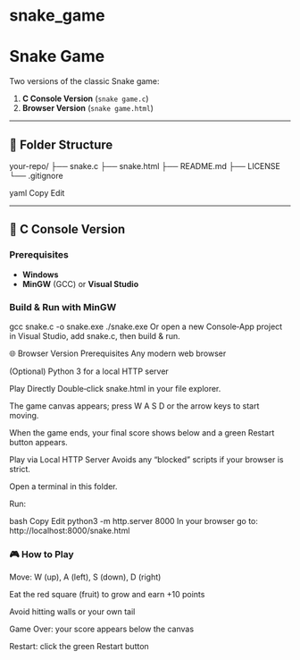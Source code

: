 # snake_game

# Snake Game

Two versions of the classic Snake game:

1. **C Console Version** (`snake game.c`)
2. **Browser Version** (`snake game.html`)

---

## 📂 Folder Structure

your-repo/ ├── snake.c ├── snake.html ├── README.md ├── LICENSE └── .gitignore

yaml
Copy
Edit

---

## 🐍 C Console Version

### Prerequisites

- **Windows**
- **MinGW** (GCC) or **Visual Studio**

### Build & Run with MinGW

gcc snake.c -o snake.exe
./snake.exe
Or open a new Console‑App project in Visual Studio, add snake.c, then build & run.

🌐 Browser Version
Prerequisites
Any modern web browser

(Optional) Python 3 for a local HTTP server

Play Directly
Double‑click snake.html in your file explorer.

The game canvas appears; press W A S D or the arrow keys to start moving.

When the game ends, your final score shows below and a green Restart button appears.

Play via Local HTTP Server
Avoids any “blocked” scripts if your browser is strict.

Open a terminal in this folder.

Run:

bash
Copy
Edit
python3 -m http.server 8000
In your browser go to:
http://localhost:8000/snake.html

### 🎮 How to Play
Move: W (up), A (left), S (down), D (right)

Eat the red square (fruit) to grow and earn +10 points

Avoid hitting walls or your own tail

Game Over: your score appears below the canvas

Restart: click the green Restart button
```
